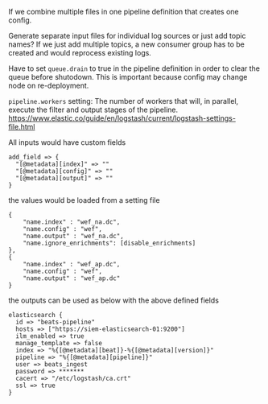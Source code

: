If we combine multiple files in one pipeline definition that creates one config.

Generate separate input files for individual log sources or just add topic names?
    If we just add multiple topics, a new consumer group has to be created and would reprocess existing logs.

Have to set `queue.drain` to true in the pipeline definition in order to clear the queue before shutodown. This is important because config may change node on re-deployment.

`pipeline.workers` setting:
    The number of workers that will, in parallel, execute the filter and output stages of the pipeline.
    https://www.elastic.co/guide/en/logstash/current/logstash-settings-file.html

All inputs would have custom fields
```
add_field => {
  "[@metadata][index]" => ""
  "[@metadata][config]" => ""
  "[@metadata][output]" => ""
}
```

the values would be loaded from a setting file
```
{
    "name.index" : "wef_na.dc",
    "name.config" : "wef",
    "name.output" : "wef_na.dc",
    "name.ignore_enrichments": [disable_enrichments]
},
{
    "name.index" : "wef_ap.dc",
    "name.config" : "wef",
    "name.output" : "wef_ap.dc"
}
```

the outputs can be used as below with the above defined fields
```
elasticsearch {
  id => "beats-pipeline"
  hosts => ["https://siem-elasticsearch-01:9200"]
  ilm_enabled => true
  manage_template => false
  index => "%{[@metadata][beat]}-%{[@metadata][version]}"
  pipeline => "%{[@metadata][pipeline]}"
  user => beats_ingest
  password => *******
  cacert => "/etc/logstash/ca.crt"
  ssl => true
}
```